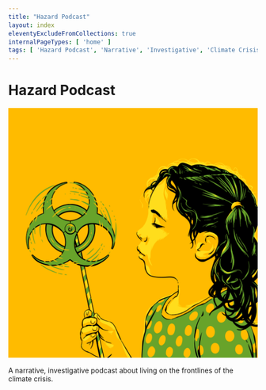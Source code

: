 ```yaml
---
title: "Hazard Podcast"
layout: index
eleventyExcludeFromCollections: true
internalPageTypes: [ 'home' ]
tags: [ 'Hazard Podcast', 'Narrative', 'Investigative', 'Climate Crisis', 'Climate Change', 'Pollution', 'NJ', 'NYC', 'New York', 'New Jersey', 'Superfund', 'New York City', 'Jordan Gass-Pooré']
---
```


# Hazard Podcast

![Hazard Podcast Logo](../img/Hazard-Logo_No-Words.png)

A narrative, investigative podcast about living on the frontlines of the climate crisis.
